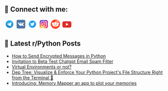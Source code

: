 ## 🔎 Connect with me:
[<img src="https://github.com/bullbesh/bullbesh/blob/main/images/Telegram.png" width="32" height="32" />](https://t.me/bullbesh)
[<img src="https://github.com/bullbesh/bullbesh/blob/main/images/VK.png" width="32" height="32" />](https://vk.com/bullbesh)
[<img src="https://github.com/bullbesh/bullbesh/blob/main/images/Twitter.png" width="32" height="32" />](https://twitter.com/bullbesh1)
[<img src="https://github.com/bullbesh/bullbesh/blob/main/images/Instagram.png" width="32" height="32" />](https://www.instagram.com/bullbesh)
[<img src="https://github.com/bullbesh/bullbesh/blob/main/images/Reddit.png" width="32" height="32" />](https://www.reddit.com/user/bullbesh)
[<img src="https://github.com/bullbesh/bullbesh/blob/main/images/YouTube.png" width="32" height="32" />](https://www.youtube.com/channel/UCtfjRs6uzgq5mfm8S06WTcg)

## 📕 Latest r/Python Posts
<!-- BLOG-POST-LIST:START -->
- [How to Send Encrypted Messages in Python](https://www.reddit.com/r/Python/comments/16avjw5/how_to_send_encrypted_messages_in_python/)
- [Invitation to Beta Test Chatgpt Email Spam Filter](https://www.reddit.com/r/Python/comments/16aui09/invitation_to_beta_test_chatgpt_email_spam_filter/)
- [Virtual Environments or not?](https://www.reddit.com/r/Python/comments/16ato9c/virtual_environments_or_not/)
- [Dep Tree: Visualize &amp; Enforce Your Python Project&#39;s File Structure Right from the Terminal 🌳](https://www.reddit.com/r/Python/comments/16asu8c/dep_tree_visualize_enforce_your_python_projects/)
- [Introducing: Memory Mapper an app to plot your memories](https://www.reddit.com/r/Python/comments/16as5m8/introducing_memory_mapper_an_app_to_plot_your/)
<!-- BLOG-POST-LIST:END -->
